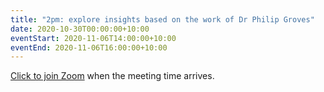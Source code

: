 ```yaml
---
title: "2pm: explore insights based on the work of Dr Philip Groves"
date: 2020-10-30T00:00:00+10:00
eventStart: 2020-11-06T14:00:00+10:00
eventEnd: 2020-11-06T16:00:00+10:00
---
```


[Click to join Zoom](https://us02web.zoom.us/j/320544045?pwd=QjZtbUxvVk81b2dweUtZZTE3ZE9IZz09) when the meeting time arrives.